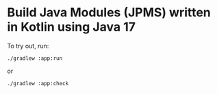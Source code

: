 # Build Java Modules (JPMS) written in Kotlin using Java 17

To try out, run:

`./gradlew :app:run`

or

`./gradlew :app:check`
